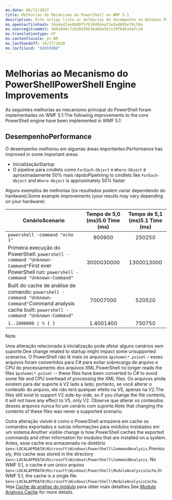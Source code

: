 ```yaml
---
ms.date: 06/12/2017
title: Melhorias do Mecanismo do PowerShell no WMF 5.1
description: Este artigo lista as melhorias de desempenho no Windows PowerShell 5.1
ms.openlocfilehash: 34a4ed1ae4b00f5763848deaf2edad895e70c59a
ms.sourcegitcommit: 488a940c7c828820b36a6ba56c119f64614afc29
ms.translationtype: HT
ms.contentlocale: pt-BR
ms.lasthandoff: 10/27/2020
ms.locfileid: "92655860"
---
```

# <a name="powershell-engine-improvements"></a><span data-ttu-id="5102b-103">Melhorias ao Mecanismo do PowerShell</span><span class="sxs-lookup"><span data-stu-id="5102b-103">PowerShell Engine Improvements</span></span>

<span data-ttu-id="5102b-104">As seguintes melhorias ao mecanismo principal do PowerShell foram implementadas no WMF 5.1:</span><span class="sxs-lookup"><span data-stu-id="5102b-104">The following improvements to the core PowerShell engine have been implemented in WMF 5.1:</span></span>

## <a name="performance"></a><span data-ttu-id="5102b-105">Desempenho</span><span class="sxs-lookup"><span data-stu-id="5102b-105">Performance</span></span>

<span data-ttu-id="5102b-106">O desempenho melhorou em algumas áreas importantes:</span><span class="sxs-lookup"><span data-stu-id="5102b-106">Performance has improved in some important areas:</span></span>

- <span data-ttu-id="5102b-107">Inicialização</span><span class="sxs-lookup"><span data-stu-id="5102b-107">Startup</span></span>
- <span data-ttu-id="5102b-108">O pipeline para cmdlets como `ForEach-Object` e `Where-Object` é aproximadamente 50% mais rápido</span><span class="sxs-lookup"><span data-stu-id="5102b-108">Pipelining to cmdlets like `ForEach-Object` and `Where-Object` is approximately 50% faster</span></span>

<span data-ttu-id="5102b-109">Alguns exemplos de melhorias (os resultados podem variar dependendo do hardware):</span><span class="sxs-lookup"><span data-stu-id="5102b-109">Some example improvements (your results may vary depending on your hardware):</span></span>

| <span data-ttu-id="5102b-110">Cenário</span><span class="sxs-lookup"><span data-stu-id="5102b-110">Scenario</span></span> | <span data-ttu-id="5102b-111">Tempo de 5,0 (ms)</span><span class="sxs-lookup"><span data-stu-id="5102b-111">5.0 Time (ms)</span></span> | <span data-ttu-id="5102b-112">Tempo de 5,1 (ms)</span><span class="sxs-lookup"><span data-stu-id="5102b-112">5.1 Time (ms)</span></span> |
| -------- | :---------------: | :---------------: |
| `powershell -command "echo 1"` | <span data-ttu-id="5102b-113">900</span><span class="sxs-lookup"><span data-stu-id="5102b-113">900</span></span> | <span data-ttu-id="5102b-114">250</span><span class="sxs-lookup"><span data-stu-id="5102b-114">250</span></span> |
| <span data-ttu-id="5102b-115">Primeira execução do PowerShell: `powershell -command "Unknown-Command"`</span><span class="sxs-lookup"><span data-stu-id="5102b-115">First ever PowerShell run: `powershell -command "Unknown-Command"`</span></span> | <span data-ttu-id="5102b-116">30000</span><span class="sxs-lookup"><span data-stu-id="5102b-116">30000</span></span> | <span data-ttu-id="5102b-117">13000</span><span class="sxs-lookup"><span data-stu-id="5102b-117">13000</span></span> |
| <span data-ttu-id="5102b-118">Built do cache de análise de comando: `powershell -command "Unknown-Command"`</span><span class="sxs-lookup"><span data-stu-id="5102b-118">Command analysis cache built: `powershell -command "Unknown-Command"`</span></span> | <span data-ttu-id="5102b-119">7000</span><span class="sxs-lookup"><span data-stu-id="5102b-119">7000</span></span> | <span data-ttu-id="5102b-120">520</span><span class="sxs-lookup"><span data-stu-id="5102b-120">520</span></span> |
| <code>1..1000000 &#124; % { }</code> | <span data-ttu-id="5102b-121">1\.400</span><span class="sxs-lookup"><span data-stu-id="5102b-121">1400</span></span> | <span data-ttu-id="5102b-122">750</span><span class="sxs-lookup"><span data-stu-id="5102b-122">750</span></span> |

> [!NOTE]
> <span data-ttu-id="5102b-123">Uma alteração relacionada à inicialização pode afetar alguns cenários sem suporte.</span><span class="sxs-lookup"><span data-stu-id="5102b-123">One change related to startup might impact some unsupported scenarios.</span></span> <span data-ttu-id="5102b-124">O PowerShell não lê mais os arquivos `$pshome\*.ps1xml` – esses arquivos foram convertidos para C# para evitar sobrecarga de arquivo e CPU do processamento dos arquivos XML.</span><span class="sxs-lookup"><span data-stu-id="5102b-124">PowerShell no longer reads the files `$pshome\*.ps1xml` -- these files have been converted to C# to avoid some file and CPU overhead of processing the XML files.</span></span> <span data-ttu-id="5102b-125">Os arquivos ainda existem para dar suporte à V2 lado a lado; portanto, se você alterar o conteúdo do arquivo, ele não terá qualquer efeito na V5, apenas na V2.</span><span class="sxs-lookup"><span data-stu-id="5102b-125">The files still exist to support V2 side-by-side, so if you change the file contents, it will not have any effect to V5, only V2.</span></span> <span data-ttu-id="5102b-126">Observe que alterar os conteúdos desses arquivos nunca foi um cenário com suporte.</span><span class="sxs-lookup"><span data-stu-id="5102b-126">Note that changing the contents of these files was never a supported scenario.</span></span>

<span data-ttu-id="5102b-127">Outra alteração visível é como o PowerShell armazena em cache os comandos exportados e outras informações para módulos instalados em um sistema.</span><span class="sxs-lookup"><span data-stu-id="5102b-127">Another visible change is how PowerShell caches the exported commands and other information for modules that are installed on a system.</span></span> <span data-ttu-id="5102b-128">Antes, esse cache era armazenado no diretório `$env:LOCALAPPDATA\Microsoft\Windows\PowerShell\CommandAnalysis`.</span><span class="sxs-lookup"><span data-stu-id="5102b-128">Previously, this cache was stored in the directory `$env:LOCALAPPDATA\Microsoft\Windows\PowerShell\CommandAnalysis`.</span></span> <span data-ttu-id="5102b-129">No WMF 5.1, o cache é um único arquivo `$env:LOCALAPPDATA\Microsoft\Windows\PowerShell\ModuleAnalysisCache`.</span><span class="sxs-lookup"><span data-stu-id="5102b-129">In WMF 5.1, the cache is a single file `$env:LOCALAPPDATA\Microsoft\Windows\PowerShell\ModuleAnalysisCache`.</span></span> <span data-ttu-id="5102b-130">Veja [Cache de análise do módulo](release-notes.md#module-analysis-cache) para obter mais detalhes.</span><span class="sxs-lookup"><span data-stu-id="5102b-130">See [Module Analysis Cache](release-notes.md#module-analysis-cache) for more details.</span></span>

